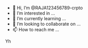 - 👋 Hi, I’m @RAJA123456789-crpto
- 👀 I’m interested in ...
- 🌱 I’m currently learning ...
- 💞️ I’m looking to collaborate on ...
- 📫 How to reach me ...

<!---
RAJA123456789-crpto/RAJA123456789-crpto is a ✨ special ✨ repository because its `README.md` (this file) appears on your GitHub profile.
You can click the Preview link to take a look at your changes.
--->
Yh

